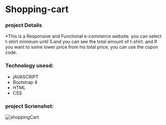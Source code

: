 # Shopping-cart
### project Details

*This is a Responsive and Functional e-commerce website. you can select t-shirt minimum until 5.and you can see the total amount of t-shirt. and If you want to some lower price from his total price, you can use the copon code.

### Technology usesd:
- jAVASCRIPT
- Bootstrap 4
- HTML
- CSS

### project Scrienshot:
![shoppingCart](https://user-images.githubusercontent.com/67516342/116684744-2e17c480-a966-11eb-8693-032a94bc5f8f.png)
